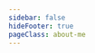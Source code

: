 ```yaml
---
sidebar: false
hideFooter: true
pageClass: about-me
---
```

<ClientOnly>
  <AboutMe></AboutMe>
</ClientOnly>
